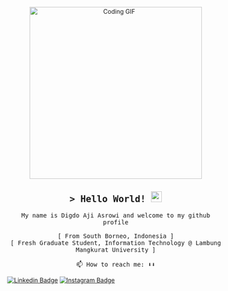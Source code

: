 <p align="center">
    <img src="https://media.giphy.com/media/PI3QGKFN6XZUCMMqJm/giphy.gif" alt="Coding GIF" width="400">
</p>

<!-- Introduction -->
<h2 align="center">
    <samp>&gt; Hello World! <img src="https://media.giphy.com/media/hvRJCLFzcasrR4ia7z/giphy.gif" height="25px"></samp>
</h2>
<p align="center">
  <samp>
    My name is Digdo Aji Asrowi and welcome to my github profile
    <br>
    <br>
    [ From South Borneo, Indonesia ]
    <br>
    [ Fresh Graduate Student, Information Technology @ Lambung Mangkurat University ]
    <br>
    <br>
    📫 How to reach me: ⬇⬇
  </samp>
</p>

[![Linkedin Badge](https://img.shields.io/badge/-digdoajiasrowi-blue?style=flat-square&logo=Linkedin&logoColor=white&link=https://www.linkedin.com/in/digdoajiasrowi/)](https://www.linkedin.com/in/digdoajiasrowi/) [![Instagram Badge](https://img.shields.io/badge/-@digdoaji_02-DD2A7B?style=flat-square&labelColor=DD2A7B&logo=instagram&logoColor=white&link=https://instagram.com/digdoaji_02)](https://instagram.com/digdoaji_02) 

<!-- [![Gmail Badge](https://img.shields.io/badge/-hey@digdoaji.me-c14438?style=flat-square&logo=Gmail&logoColor=white&link=mailto:hey@digdoaji.me)](mailto:hey@digdoaji.me) -->

<!-- <p align="left">
<a href="https://github.com/DigdoAji">
  <img height="180em" src="https://github-readme-stats-eight-theta.vercel.app/api?username=DigdoAji&show_icons=true&theme=algolia&include_all_commits=true&count_private=true"/>
  <img height="180em" src="https://github-readme-stats-eight-theta.vercel.app/api/top-langs/?username=DigdoAji&layout=compact&langs_count=8&theme=algolia"/>
</a>
</p> -->
